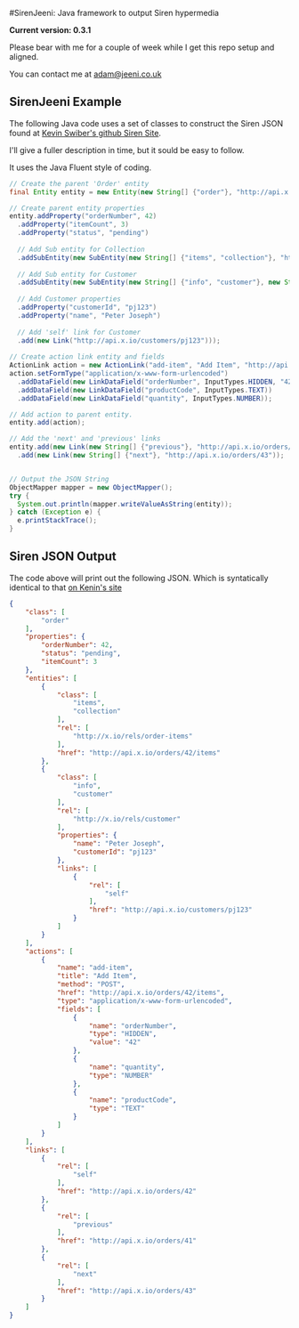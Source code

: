 #SirenJeeni: Java framework to output Siren hypermedia

__Current version: 0.3.1__

Please bear with me for a couple of week while I get this repo setup and aligned. 

You can contact me at [adam@jeeni.co.uk](mailto:adam@jeeni.co.uk?Subject=SirenJeeni)

## SirenJeeni Example

The following Java code uses a set of classes to construct the Siren JSON found at [Kevin Swiber's github Siren Site](https://github.com/kevinswiber/siren).

I'll give a fuller description in time, but it sould be easy to follow.

It uses the Java Fluent style of coding.

```Java
// Create the parent 'Order' entity
final Entity entity = new Entity(new String[] {"order"}, "http://api.x.io/orders/42");

// Create parent entity properties
entity.addProperty("orderNumber", 42)
  .addProperty("itemCount", 3)
  .addProperty("status", "pending")
  
  // Add Sub entity for Collection
  .addSubEntity(new SubEntity(new String[] {"items", "collection"}, "http://api.x.io/orders/42/items", new String[] {"http://x.io/rels/order-items"}))
  
  // Add Sub entity for Customer
  .addSubEntity(new SubEntity(new String[] {"info", "customer"}, new String[] {"http://x.io/rels/customer"})
    
  // Add Customer properties
  .addProperty("customerId", "pj123")
  .addProperty("name", "Peter Joseph")
  
  // Add 'self' link for Customer
  .add(new Link("http://api.x.io/customers/pj123")));
  
// Create action link entity and fields
ActionLink action = new ActionLink("add-item", "Add Item", "http://api.x.io/orders/42/items", HttpMethod.POST);
action.setFormType("application/x-www-form-urlencoded")
  .addDataField(new LinkDataField("orderNumber", InputTypes.HIDDEN, "42"))
  .addDataField(new LinkDataField("productCode", InputTypes.TEXT))
  .addDataField(new LinkDataField("quantity", InputTypes.NUMBER));

// Add action to parent entity.
entity.add(action);

// Add the 'next' and 'previous' links
entity.add(new Link(new String[] {"previous"}, "http://api.x.io/orders/41"))
  .add(new Link(new String[] {"next"}, "http://api.x.io/orders/43"));


// Output the JSON String
ObjectMapper mapper = new ObjectMapper();
try {
  System.out.println(mapper.writeValueAsString(entity));
} catch (Exception e) {
  e.printStackTrace();
} 
```
## Siren JSON Output
The code above will print out the following JSON. Which is syntatically identical to that [on Kenin's site](https://github.com/kevinswiber/siren)


```json
{
    "class": [
        "order"
    ],
    "properties": {
        "orderNumber": 42,
        "status": "pending",
        "itemCount": 3
    },
    "entities": [
        {
            "class": [
                "items",
                "collection"
            ],
            "rel": [
                "http://x.io/rels/order-items"
            ],
            "href": "http://api.x.io/orders/42/items"
        },
        {
            "class": [
                "info",
                "customer"
            ],
            "rel": [
                "http://x.io/rels/customer"
            ],
            "properties": {
                "name": "Peter Joseph",
                "customerId": "pj123"
            },
            "links": [
                {
                    "rel": [
                        "self"
                    ],
                    "href": "http://api.x.io/customers/pj123"
                }
            ]
        }
    ],
    "actions": [
        {
            "name": "add-item",
            "title": "Add Item",
            "method": "POST",
            "href": "http://api.x.io/orders/42/items",
            "type": "application/x-www-form-urlencoded",
            "fields": [
                {
                    "name": "orderNumber",
                    "type": "HIDDEN",
                    "value": "42"
                },
                {
                    "name": "quantity",
                    "type": "NUMBER"
                },
                {
                    "name": "productCode",
                    "type": "TEXT"
                }
            ]
        }
    ],
    "links": [
        {
            "rel": [
                "self"
            ],
            "href": "http://api.x.io/orders/42"
        },
        {
            "rel": [
                "previous"
            ],
            "href": "http://api.x.io/orders/41"
        },
        {
            "rel": [
                "next"
            ],
            "href": "http://api.x.io/orders/43"
        }
    ]
}
```
